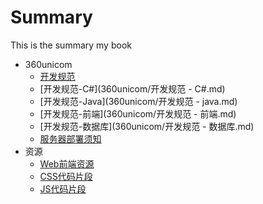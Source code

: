 # Summary

This is the summary my book

* 360unicom
    * [开发规范](360unicom/开发规范.md) 
    * [开发规范-C#](360unicom/开发规范 - C#.md)
    * [开发规范-Java](360unicom/开发规范 - java.md)  
    * [开发规范-前端](360unicom/开发规范 - 前端.md) 
    * [开发规范-数据库](360unicom/开发规范 - 数据库.md) 
    * [服务器部署须知](360unicom/项目部署须知.md)
* 资源
    * [Web前端资源](360unicom/Web前端.md) 
    * [CSS代码片段](360unicom/CSS代码片段.md)
    * [JS代码片段](360unicom/JS代码片段.md)
